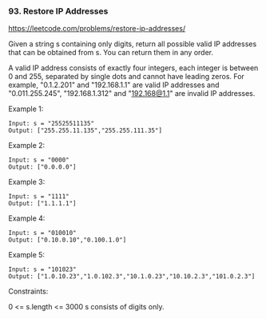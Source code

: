 ### 93. Restore IP Addresses

https://leetcode.com/problems/restore-ip-addresses/

Given a string s containing only digits, return all possible valid IP addresses that can be obtained from s. You can return them in any order.

A valid IP address consists of exactly four integers, each integer is between 0 and 255, separated by single dots and cannot have leading zeros. For example, "0.1.2.201" and "192.168.1.1" are valid IP addresses and "0.011.255.245", "192.168.1.312" and "192.168@1.1" are invalid IP addresses.



Example 1:

    Input: s = "25525511135"
    Output: ["255.255.11.135","255.255.111.35"]
Example 2:

    Input: s = "0000"
    Output: ["0.0.0.0"]
Example 3:

    Input: s = "1111"
    Output: ["1.1.1.1"]
Example 4:

    Input: s = "010010"
    Output: ["0.10.0.10","0.100.1.0"]
Example 5:

    Input: s = "101023"
    Output: ["1.0.10.23","1.0.102.3","10.1.0.23","10.10.2.3","101.0.2.3"]


Constraints:

0 <= s.length <= 3000
s consists of digits only.